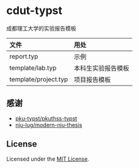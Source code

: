 # cdut-typst

成都理工大学的实验报告模板

| 文件                 | 用处               |
| :------------------- | :----------------- |
| report.typ           | 示例               |
| template/lab.typ     | 本科生实验报告模板 |
| template/project.typ | 项目报告模板       |

## 感谢

- [pku-typst/pkuthss-typst](https://github.com/pku-typst/pkuthss-typst)
- [nju-lug/modern-nju-thesis](https://github.com/nju-lug/modern-nju-thesis)

## License

Licensed under the [MIT License](LICENSE).
